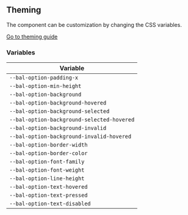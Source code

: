 ## Theming

The component can be customization by changing the CSS variables.

<a class="sb-unstyled button is-primary" href="../?path=/docs/development-theming--page">Go to theming guide</a>

<!-- START: human documentation -->



<!-- END: human documentation -->

### Variables​

| Variable                                   |
| ------------------------------------------ |
| `--bal-option-padding-x`                   |
| `--bal-option-min-height`                  |
| `--bal-option-background`                  |
| `--bal-option-background-hovered`          |
| `--bal-option-background-selected`         |
| `--bal-option-background-selected-hovered` |
| `--bal-option-background-invalid`          |
| `--bal-option-background-invalid-hovered`  |
| `--bal-option-border-width`                |
| `--bal-option-border-color`                |
| `--bal-option-font-family`                 |
| `--bal-option-font-weight`                 |
| `--bal-option-line-height`                 |
| `--bal-option-text-hovered`                |
| `--bal-option-text-pressed`                |
| `--bal-option-text-disabled`               |
